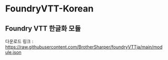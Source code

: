 # FoundryVTT-Korean
## Foundry VTT 한글화 모듈
다운로드 링크 : https://raw.githubusercontent.com/BrotherSharper/foundryVTTja/main/module.json
